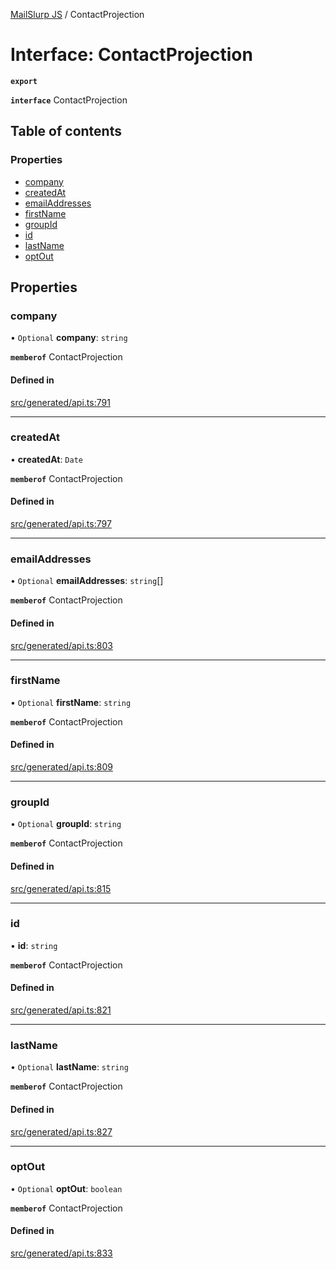 [MailSlurp JS](../README.md) / ContactProjection

# Interface: ContactProjection

**`export`**

**`interface`** ContactProjection

## Table of contents

### Properties

- [company](ContactProjection.md#company)
- [createdAt](ContactProjection.md#createdat)
- [emailAddresses](ContactProjection.md#emailaddresses)
- [firstName](ContactProjection.md#firstname)
- [groupId](ContactProjection.md#groupid)
- [id](ContactProjection.md#id)
- [lastName](ContactProjection.md#lastname)
- [optOut](ContactProjection.md#optout)

## Properties

### company

• `Optional` **company**: `string`

**`memberof`** ContactProjection

#### Defined in

[src/generated/api.ts:791](https://github.com/mailslurp/mailslurp-client/blob/6bcf839/src/generated/api.ts#L791)

___

### createdAt

• **createdAt**: `Date`

**`memberof`** ContactProjection

#### Defined in

[src/generated/api.ts:797](https://github.com/mailslurp/mailslurp-client/blob/6bcf839/src/generated/api.ts#L797)

___

### emailAddresses

• `Optional` **emailAddresses**: `string`[]

**`memberof`** ContactProjection

#### Defined in

[src/generated/api.ts:803](https://github.com/mailslurp/mailslurp-client/blob/6bcf839/src/generated/api.ts#L803)

___

### firstName

• `Optional` **firstName**: `string`

**`memberof`** ContactProjection

#### Defined in

[src/generated/api.ts:809](https://github.com/mailslurp/mailslurp-client/blob/6bcf839/src/generated/api.ts#L809)

___

### groupId

• `Optional` **groupId**: `string`

**`memberof`** ContactProjection

#### Defined in

[src/generated/api.ts:815](https://github.com/mailslurp/mailslurp-client/blob/6bcf839/src/generated/api.ts#L815)

___

### id

• **id**: `string`

**`memberof`** ContactProjection

#### Defined in

[src/generated/api.ts:821](https://github.com/mailslurp/mailslurp-client/blob/6bcf839/src/generated/api.ts#L821)

___

### lastName

• `Optional` **lastName**: `string`

**`memberof`** ContactProjection

#### Defined in

[src/generated/api.ts:827](https://github.com/mailslurp/mailslurp-client/blob/6bcf839/src/generated/api.ts#L827)

___

### optOut

• `Optional` **optOut**: `boolean`

**`memberof`** ContactProjection

#### Defined in

[src/generated/api.ts:833](https://github.com/mailslurp/mailslurp-client/blob/6bcf839/src/generated/api.ts#L833)
